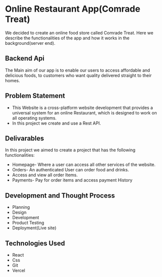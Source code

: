 # Online Restaurant App(Comrade Treat)

We decided to create an online food store called Comrade Treat. Here we describe the functionalities of the app and how it works in the background(server end).

## Backend Api

The Main aim of our app is to enable our users to access affordable and delicious foods, to customers who want quality delivered straight to their homes.

## Problem Statement
<ul>
 <li>This Website is a cross-platform website development that provides a universal system for an online Restaurant, which is designed to work on all  operating systems.</li>
  <li>In this project we create and  use a Rest API.</li>
</ul>

## Delivarables
In this project we aimed to create a project that has the following functionalities:
<ul>
 <li>Homepage- Where a user can access all other services of the website.</li> 
 <li>Orders-  An authenticated User can order food and drinks.</li>
 <li>Access and view all order Items.</li>
 <li>Payments- Pay for order items and access payment History</li>
</ul>


## Development and Thought Process
<ul>
 <li>Planning</li>
 <li>Design</li>
 <li>Development</li>
 <li>Product Testing</li>
 <li>Deployment(Live site)</li>
</ul>

## Technologies Used

<ul>
 <li>React</li>
 <li>Css</li>
 <li>Git</li>
 <li>Vercel</li>
</ul>
